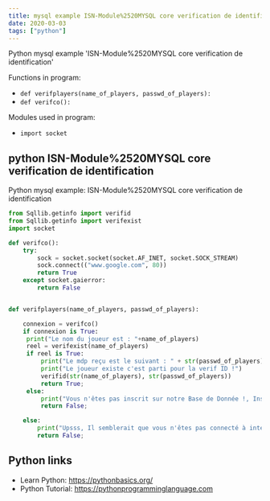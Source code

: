 ```yaml
---
title: mysql example ISN-Module%2520MYSQL core verification de identification (snippet)
date: 2020-03-03
tags: ["python"]
---
```

Python mysql example 'ISN-Module%2520MYSQL core verification de identification'

Functions in program: 
* `def verifplayers(name_of_players, passwd_of_players):`
* `def verifco():`

Modules used in program: 
* `import socket`

## python ISN-Module%2520MYSQL core verification de identification

Python mysql example: ISN-Module%2520MYSQL core verification de identification

```python
from Sqllib.getinfo import verifid
from Sqllib.getinfo import verifexist
import socket

def verifco():
    try:
        sock = socket.socket(socket.AF_INET, socket.SOCK_STREAM)
        sock.connect(("www.google.com", 80))
        return True
    except socket.gaierror:
        return False


def verifplayers(name_of_players, passwd_of_players):

    connexion = verifco()
    if connexion is True:
     print("Le nom du joueur est : "+name_of_players)
     reel = verifexist(name_of_players)
     if reel is True:
         print("Le mdp reçu est le suivant : " + str(passwd_of_players))
         print("Le joueur existe c'est parti pour la verif ID !")
         verifid(str(name_of_players), str(passwd_of_players))
         return True;
     else:
         print("Vous n'êtes pas inscrit sur notre Base de Donnée !, Inscrivez-Vous !!!")
         return False;

    else:
        print("Upsss, Il semblerait que vous n'êtes pas connecté à internet !!!")
        return False;


```

## Python links

- Learn Python: https://pythonbasics.org/
- Python Tutorial: https://pythonprogramminglanguage.com
